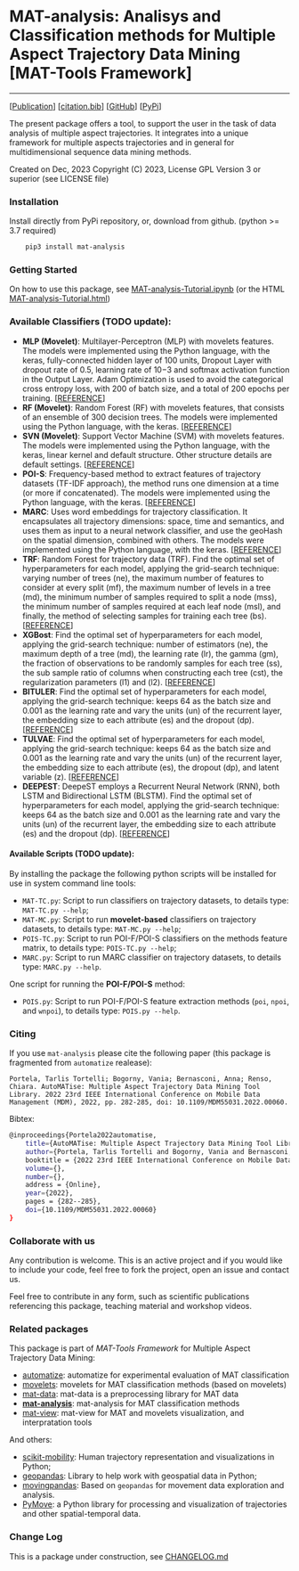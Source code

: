 # MAT-analysis: Analisys and Classification methods for Multiple Aspect Trajectory Data Mining \[MAT-Tools Framework\]
---

\[[Publication](#)\] \[[citation.bib](citation.bib)\] \[[GitHub](https://github.com/ttportela/mat-analysis)\] \[[PyPi](https://pypi.org/project/mat-analysis/)\]


The present package offers a tool, to support the user in the task of data analysis of multiple aspect trajectories. It integrates into a unique framework for multiple aspects trajectories and in general for multidimensional sequence data mining methods.

Created on Dec, 2023
Copyright (C) 2023, License GPL Version 3 or superior (see LICENSE file)


### Installation

Install directly from PyPi repository, or, download from github. (python >= 3.7 required)

```bash
    pip3 install mat-analysis
```

### Getting Started

On how to use this package, see [MAT-analysis-Tutorial.ipynb](https://github.com/ttportela/mat-analysis/blob/main/MAT-analysis-Tutorial.ipynb) (or the HTML [MAT-analysis-Tutorial.html](https://github.com/ttportela/mat-analysis/blob/main/MAT-analysis-Tutorial.html))

### Available Classifiers (TODO update):

* **MLP (Movelet)**: Multilayer-Perceptron (MLP) with movelets features. The models were implemented using the Python language, with the keras, fully-connected hidden layer of 100 units, Dropout Layer with dropout rate of 0.5, learning rate of 10−3 and softmax activation function in the Output Layer. Adam Optimization is used to avoid the categorical cross entropy loss, with 200 of batch size, and a total of 200 epochs per training. \[[REFERENCE](https://doi.org/10.1007/s10618-020-00676-x)\]
* **RF (Movelet)**: Random Forest (RF) with movelets features, that consists of an ensemble of 300 decision trees. The models were implemented using the Python language, with the keras. \[[REFERENCE](https://doi.org/10.1007/s10618-020-00676-x)\]
* **SVN (Movelet)**: Support Vector Machine (SVM) with movelets features. The models were implemented using the Python language, with the keras, linear kernel and default structure. Other structure details are default settings. \[[REFERENCE](https://doi.org/10.1007/s10618-020-00676-x)\]
* **POI-S**: Frequency-based method to extract features of trajectory datasets (TF-IDF approach), the method runs one dimension at a time (or more if concatenated). The models were implemented using the Python language, with the keras. \[[REFERENCE](https://doi.org/10.1145/3341105.3374045)\]
* **MARC**: Uses word embeddings for trajectory classification. It encapsulates all trajectory dimensions: space, time and semantics, and uses them as input to a neural network classifier, and use the geoHash on the spatial dimension, combined with others. The models were implemented using the Python language, with the keras. \[[REFERENCE](https://doi.org/10.1080/13658816.2019.1707835)\]
* **TRF**: Random Forest for trajectory data (TRF). Find the optimal set of hyperparameters for each model, applying the grid-search technique: varying number of trees (ne), the maximum number of features to consider at every split (mf), the maximum number of levels in a tree (md), the minimum number of samples required to split a node (mss), the minimum number of samples required at each leaf node (msl), and finally, the method of selecting samples for training each tree (bs). \[[REFERENCE](http://dx.doi.org/10.5220/0010227906640671)\]
* **XGBost**: Find the optimal set of hyperparameters for each model, applying the grid-search technique:  number of estimators (ne), the maximum depth of a tree (md), the learning rate (lr), the gamma (gm), the fraction of observations to be randomly samples for each tree (ss), the sub sample ratio of columns when constructing each tree (cst), the regularization parameters (l1) and (l2). \[[REFERENCE](http://dx.doi.org/10.5220/0010227906640671)\]
* **BITULER**: Find the optimal set of hyperparameters for each model, applying the grid-search technique: keeps 64 as the batch size and 0.001 as the learning rate and vary the units (un) of the recurrent layer, the embedding size to each attribute (es) and the dropout (dp). \[[REFERENCE](http://dx.doi.org/10.5220/0010227906640671)\]
* **TULVAE**: Find the optimal set of hyperparameters for each model, applying the grid-search technique: keeps 64 as the batch size and 0.001 as the learning rate and vary the units (un) of the recurrent layer, the embedding size to each attribute (es), the dropout (dp), and latent variable (z). \[[REFERENCE](http://dx.doi.org/10.5220/0010227906640671)\]
* **DEEPEST**: DeepeST employs a Recurrent Neural Network (RNN), both LSTM and Bidirectional LSTM (BLSTM). Find the optimal set of hyperparameters for each model, applying the grid-search technique: keeps 64 as the batch size and 0.001 as the learning rate and vary the units (un) of the recurrent layer, the embedding size to each attribute (es) and the dropout (dp). \[[REFERENCE](http://dx.doi.org/10.5220/0010227906640671)\]

#### Available Scripts (TODO update):

By installing the package the following python scripts will be installed for use in system command line tools:

* `MAT-TC.py`: Script to run classifiers on trajectory datasets, to details type: `MAT-TC.py --help`;
* `MAT-MC.py`: Script to run **movelet-based** classifiers on trajectory datasets, to details type: `MAT-MC.py --help`;
* `POIS-TC.py`: Script to run POI-F/POI-S classifiers on the methods feature matrix, to details type: `POIS-TC.py --help`;
* `MARC.py`: Script to run MARC classifier on trajectory datasets, to details type: `MARC.py --help`.

One script for running the **POI-F/POI-S** method:

* `POIS.py`: Script to run POI-F/POI-S feature extraction methods (`poi`, `npoi`, and `wnpoi`), to details type: `POIS.py --help`.

### Citing

If you use `mat-analysis` please cite the following paper (this package is fragmented from `automatize` realease):

    Portela, Tarlis Tortelli; Bogorny, Vania; Bernasconi, Anna; Renso, Chiara. AutoMATise: Multiple Aspect Trajectory Data Mining Tool Library. 2022 23rd IEEE International Conference on Mobile Data Management (MDM), 2022, pp. 282-285, doi: 10.1109/MDM55031.2022.00060.

Bibtex:
```bash
@inproceedings{Portela2022automatise,
    title={AutoMATise: Multiple Aspect Trajectory Data Mining Tool Library},
    author={Portela, Tarlis Tortelli and Bogorny, Vania and Bernasconi, Anna and Renso, Chiara},
    booktitle = {2022 23rd IEEE International Conference on Mobile Data Management (MDM)},
    volume={},
    number={},
    address = {Online},
    year={2022},
    pages = {282--285},
    doi={10.1109/MDM55031.2022.00060}
}
```

### Collaborate with us

Any contribution is welcome. This is an active project and if you would like to include your code, feel free to fork the project, open an issue and contact us.

Feel free to contribute in any form, such as scientific publications referencing this package, teaching material and workshop videos.

### Related packages

This package is part of _MAT-Tools Framework_ for Multiple Aspect Trajectory Data Mining:

- [automatize](https://github.com/ttportela/automatize): automatize for experimental evaluation of MAT classification
- [movelets](https://github.com/ttportela/movelets): movelets for MAT classification methods (based on movelets)
- [mat-data](https://github.com/ttportela/mat-data): mat-data is a preprocessing library for MAT data
- **[mat-analysis](https://github.com/ttportela/mat-analysis)**: mat-analysis for MAT classification methods
- [mat-view](https://github.com/ttportela/mat-view): mat-view for MAT and movelets visualization, and interpratation tools

And others:

- [scikit-mobility](https://github.com/scikit-mobility/scikit-mobility): Human trajectory representation and visualizations in Python;
- [geopandas](https://geopandas.org/en/stable/): Library to help work with geospatial data in Python;
- [movingpandas](https://anitagraser.github.io/movingpandas/): Based on `geopandas` for movement data exploration and analysis.
- [PyMove](https://github.com/InsightLab/PyMove): a Python library for processing and visualization of trajectories and other spatial-temporal data.

### Change Log

This is a package under construction, see [CHANGELOG.md](./CHANGELOG.md)
